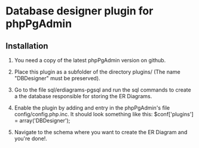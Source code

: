 Database designer plugin for phpPgAdmin
=======================================

Installation
------------

1. You need a copy of the latest phpPgAdmin version on github.

2. Place this plugin as a subfolder of the directory plugins/ (The name "DBDesigner" must be preserved).

3. Go to the file sql/erdiagrams-pgsql and run the sql commands to create a the database responsible for storing the ER Diagrams.

4. Enable the plugin by adding and entry in the phpPgAdmin's file config/config.php.inc. It should look something like this: $conf['plugins'] = array('DBDesigner');

5. Navigate to the schema where you want to create the ER Diagram and you're done!.